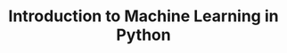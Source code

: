 ---
layout: workshop
category: workshop
title: "Introduction to Machine Learning in Python"
time: 11:00 AM - 1:30 PM PST
human_date: "February 25 and 27"
year: 2025
location: UC Santa Barbara Library, Room 1312
instructors: Ronald Lencevičius, Jose Niño Muriel
helpers: Arieanna Balbar
pre_workshop_survey: "https://ucsb.co1.qualtrics.com/jfe/form/SV_bJeIoxjp1A9Xx3M?slug=2025-02-25-ucsb-ml"
post_workshop_survey: "https://ucsb.co1.qualtrics.com/jfe/form/SV_0lD2XHnezknmSr4?slug=2025-02-25-ucsb-ml"
shoreline_url:
lesson_url:
jupyter_url: "https://carpentryworkshop.lsit.ucsb.edu/"
description: "<b>Stay tuned for more details when registration opens on January 27!</b><br>
If you want to stay in the loop for this and future workshops, you can join our <a href='https://groups.google.com/u/1/a/library.ucsb.edu/g/carpentry/about'>Carpentry mailing list</a> with an @ucsb.edu email address and/or join our <a href='https://join.slack.com/t/ucsbcarpentry/shared_invite/zt-2kio5k9cx-Ro67PPzRDGOfeS3kMIuBAA'>Slack channel</a>."
---